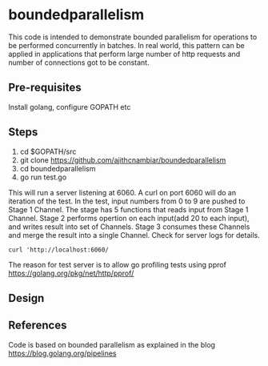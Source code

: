 # boundedparallelism
This code is intended to demonstrate bounded parallelism for operations to be performed concurrently in batches. In real world, this pattern can be applied in applications that perform large number of http requests and number of connections got to be constant.


## Pre-requisites
Install golang, configure GOPATH etc

## Steps
1. cd $GOPATH/src
2. git clone https://github.com/ajithcnambiar/boundedparallelism
3. cd boundedparallelism
4. go run test.go

This will run a server listening at 6060. A curl on port 6060 will do an iteration of the test. In the test, input numbers from 0 to 9 are pushed to Stage 1 Channel. The stage has 5 functions that reads input from Stage 1 Channel. Stage 2 performs opertion on each input(add 20 to each input), and writes result into set of Channels. Stage 3 consumes these Channels and merge the result into a single Channel. Check for server logs for details.
```
curl 'http://localhost:6060/
```
The reason for test server is to allow go profiling tests using pprof https://golang.org/pkg/net/http/pprof/

## Design


## References
Code is based on bounded parallelism as explained in the blog https://blog.golang.org/pipelines




